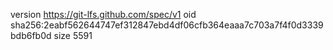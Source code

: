 version https://git-lfs.github.com/spec/v1
oid sha256:2eabf562644747ef312847ebd4df06cfb364eaaa7c703a7f4f0d3339bdb6fb0d
size 5591
